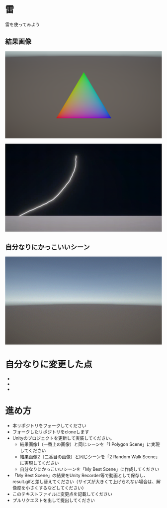 # 雷
雷を使ってみよう

## 結果画像
![結果画像1](result1.png)

![結果画像2](result2.gif)

## 自分なりにかっこいいシーン
![結果画像](result.gif)

# 自分なりに変更した点
-
-
-


# 進め方

- 本リポジトリをフォークしてください
- フォークしたリポジトリをcloneします
- Unityのプロジェクトを更新して実装してください。
  - 結果画像1（一番上の画像）と同じシーンを「1 Polygon Scene」に実現してください
  - 結果画像2（二番目の画像）と同じシーンを「2 Random Walk Scene」に実現してください
  - 自分なりにかっこいいシーンを「My Best Scene」に作成してください
- 「My Best Scene」の結果をUnity Recorder等で動画として保存し、result.gifと差し替えてください（サイズが大きくて上げられない場合は、解像度を小さくするなどしてください）
- このテキストファイルに変更点を記載してください
- プルリクエストを出して提出してください
